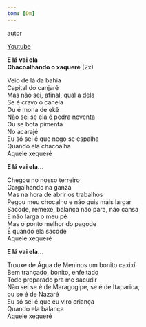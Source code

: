 ```yaml
---
tom: [Dm]
---
```


autor

[Youtube](https://www.youtube.com/watch?v=JSJRPXIroeM)

**E lá vai ela  
Chacoalhando o xaqueré** (2x)

Veio de lá da bahia  
Capital do canjarê  
Mas não sei, afinal, qual a dela  
Se é cravo o canela  
Ou é mona de ekê  
Não sei se ela é pedra noventa  
Ou se bota pimenta  
No acarajé  
Eu só sei é que nego se espalha  
Quando ela chacoalha  
Aquele xequeré

**E lá vai ela...**

Chegou no nosso terreiro  
Gargalhando na ganzá  
Mas na hora de abrir os trabalhos  
Pegou meu chocalho e não quis mais largar  
Sacode, remexe, balança não para, não cansa  
E não larga o meu pé  
Mas o ponto melhor do pagode  
É quando ela sacode  
Aquele xequeré

**E lá vai ela...**

Trouxe de Água de Meninos um bonito caxixí  
Bem trançado, bonito, enfeitado  
Todo preparado pra me sacudir  
Não sei se é de Maragogipe, se é de Itaparica,  
ou se é de Nazaré  
Eu só sei é que eu viro criança  
Quando ela balança  
Aquele xequeré